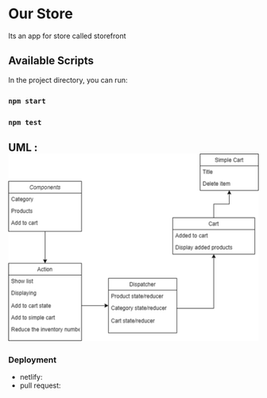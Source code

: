 # Our Store

Its an app for store called storefront
## Available Scripts

In the project directory, you can run:

### `npm start`


### `npm test`


## UML : ![img](UML-Diagram.png)


### Deployment
- netlify:  
- pull request: 